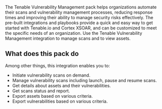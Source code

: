 The Tenable Vulnerability Management pack helps organizations automate their scans and vulnerability management processes, reducing response times and improving their ability to manage security risks effectively. The pre-built integrations and playbooks provide a quick and easy way to get started with Tenable.io and Cortex XSOAR, and can be customized to meet the specific needs of an organization.
Use the Tenable Vulnerability Management integration to manage scans and to view assets.

## What does this pack do

Among other things, this integration enables you to:

- Initiate vulnerability scans on demand.
- Manage vulnerability scans including launch, pause and resume scans.
- Get details about assets and their vulnerabilities.
- Get scans status and report.
- Export assets based on various criteria.
- Export vulnerabilities based on various criteria.
